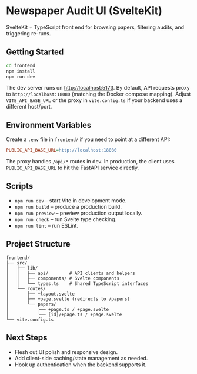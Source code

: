 # Newspaper Audit UI (SvelteKit)

SvelteKit + TypeScript front end for browsing papers, filtering audits, and triggering re-runs.

## Getting Started

```bash
cd frontend
npm install
npm run dev
```

The dev server runs on <http://localhost:5173>. By default, API requests proxy to `http://localhost:18080` (matching the Docker compose mapping). Adjust `VITE_API_BASE_URL` or the proxy in `vite.config.ts` if your backend uses a different host/port.

## Environment Variables

Create a `.env` file in `frontend/` if you need to point at a different API:

```ini
PUBLIC_API_BASE_URL=http://localhost:18080
```

The proxy handles `/api/*` routes in dev. In production, the client uses `PUBLIC_API_BASE_URL` to hit the FastAPI service directly.

## Scripts

- `npm run dev` – start Vite in development mode.
- `npm run build` – produce a production build.
- `npm run preview` – preview production output locally.
- `npm run check` – run Svelte type checking.
- `npm run lint` – run ESLint.

## Project Structure

```
frontend/
├── src/
│   ├── lib/
│   │   ├── api/        # API clients and helpers
│   │   ├── components/ # Svelte components
│   │   └── types.ts    # Shared TypeScript interfaces
│   └── routes/
│       ├── +layout.svelte
│       ├── +page.svelte (redirects to /papers)
│       └── papers/
│           ├── +page.ts / +page.svelte
│           └── [id]/+page.ts / +page.svelte
└── vite.config.ts
```

## Next Steps

- Flesh out UI polish and responsive design.
- Add client-side caching/state management as needed.
- Hook up authentication when the backend supports it.
